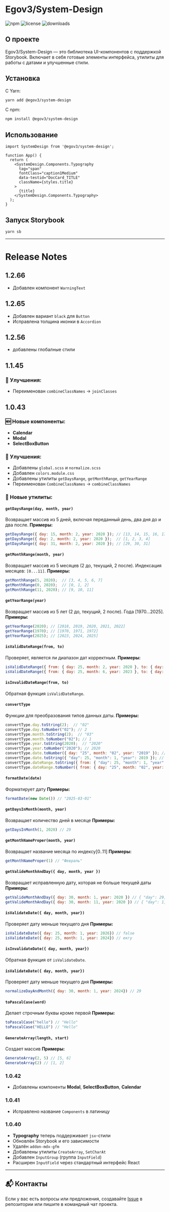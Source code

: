 # Egov3/System-Design

![npm](https://img.shields.io/npm/v/@egov3/system-design) ![license](https://img.shields.io/npm/l/@egov3/system-design) ![downloads](https://img.shields.io/npm/dt/@egov3/system-design)

## О проекте

Egov3/System-Design — это библиотека UI-компонентов с поддержкой Storybook. Включает в себя готовые элементы интерфейса, утилиты для работы с датами и улучшенные стили.

## Установка

С Yarn:
```sh
yarn add @egov3/system-design
```

С npm:
```sh
npm install @egov3/system-design
```

## Использование

```tsx
import SystemDesign from '@egov3/system-design';

function App() {
  return (
    <SystemDesign.Components.Typography
      tag="span"
      fontClass="caption1Medium"
      data-testid="DocCard_TITLE"
      className={styles.title}
    >
      {title}
    </SystemDesign.Components.Typography>
  );
}
```

## Запуск Storybook

```sh
yarn sb
```

---

# Release Notes

## 1.2.66
- Добавлен компонент `WarningText`

## 1.2.65
- Добавлен вариант `black` для `Button`
- Исправлена толщина иконки в `Accordion`

## 1.2.56
- добавлены глобалные стили

## 1.1.45
### 🚀 Улучшения:
- Переименован `combineClassNames` → `joinClasses`

## 1.0.43

### 🆕 Новые компоненты:
- **Calendar**
- **Modal**
- **SelectBoxButton**

### 🚀 Улучшения:
- Добавлены `global.scss` и `normalize.scss`
- Добавлен `colors.module.css`
- Добавлены утилиты `getDaysRange`, `getMonthRange`, `getYearRange`
- Переименован `CombineClassNames` → `combineClassNames`

### 🔧 Новые утилиты:

#### `getDaysRange(day, month, year)`
Возвращает массив из 5 дней, включая переданный день, два дня до и два после. **Примеры:**
```js
getDaysRange({ day: 15, month: 2, year: 2020 }); // [13, 14, 15, 16, 17]
getDaysRange({ day: 2, month: 2, year: 2020 });  // [1, 2, 3, 4]
getDaysRange({ day: 31, month: 2, year: 2020 }); // [29, 30, 31]
```

#### `getMonthRange(month, year)`
Возвращает массив из 5 месяцев (2 до, текущий, 2 после). Индексация месяцев: `[0...11]`. **Примеры:**
```js
getMonthRange(5, 2020);  // [3, 4, 5, 6, 7]
getMonthRange(0, 2020);  // [0, 1, 2]
getMonthRange(11, 2020); // [9, 10, 11]
```

#### `getYearRange(year)`
Возвращает массив из 5 лет (2 до, текущий, 2 после). Года [1970...2025]. **Примеры:**
```js
getYearRange(2020); // [2018, 2019, 2020, 2021, 2022]
getYearRange(1970); // [1970, 1971, 1972]
getYearRange(2025); // [2023, 2024, 2025]
```

#### `isValidDateRange(from, to)`
Проверяет, является ли диапазон дат корректным. **Примеры:**
```js
isValidDateRange({ from: { day: 25, month: 2, year: 2020 }, to: { day: 25, month: 2, year: 2023 } }); // true
isValidDateRange({ from: { day: 25, month: 6, year: 2023 }, to: { day: 25, month: 2, year: 2023 } }); // false
```

#### `isInvalidDateRange(from, to)`
Обратная функция `isValidDateRange`.

#### `convertType`
Функции для преобразования типов данных даты. **Примеры:**
```js
convertType.day.toString(2);  // "02"
convertType.day.toNumber("02"); // 2
convertType.month.toString(2);  // "03"
convertType.month.toNumber("02"); // 1
convertType.year.toString(2020);  // "2020"
convertType.year.toNumber("2020"); // 2020
convertType.date.toNumber({ day: "25", month: "02", year: "2019" }); // { "day": 25, "month": 1, "year": 2019 } 
convertType.date.toString({ "day": 25, "month": 1, "year": 2019 }); // { "day": "25", "month": "02", "year": "2019" }
convertType.dateRange.toString({ from: { "day": 25, "month": 1, "year": 2019 }, to: { "day": 25, "month": 1, "year": 2019 } }) // { "from": { "day": "25", "month": "02", "year": "2019" }, "to": { "day": "25", "month": "02", "year": "2019" }} 
convertType.dateRange.toNumber({ from: { day: "25", month: "02", year: "2019" }, to: { day: "25", month: "02", year: "2019" } }) // { "from": { "day": 25, "month": 1, "year": 2019 }, "to": { "day": 25, "month": 1, "year": 2019 }}
```

#### `formatDate(date)`
Форматирует дату **Примеры:**
```js
formatDate(new Date()) // "2025-03-01" 
```

#### `getDaysInMonth(month, year)`
Возвращает количество дней в месяце **Примеры:**
```js
getDaysInMonth(1, 2020) // 29
```

#### `getMonthNameProper(month, year)`
Возвращает название месяца по индексу[0..11] **Примеры:**
```js
getMonthNameProper(1) // "Февраль"
```

#### `getValideMonthAndDay({ day, month, year })`
Возвращает исправленную дату, которая не больше текущей даты **Примеры:**
```js
getValideMonthAndDay({ day: 30, month: 1, year: 2020 }) // { "day": 29, "month": 1, "year": 2020 } 
getValideMonthAndDay({ day: 30, month: 11, year: 2020 }) // { "day": 1, "month": 2, "year": 2025 } 
```

#### `isValidateDate({ day, month, year})`
Проверяет дату меньше текущего дня **Примеры:**
```js
isValidateDate({ day: 25, month: 1, year: 2026}) // false
isValidateDate({ day: 25, month: 1, year: 2024}) // екгу
```

#### `isInvalidateDate({ day, month, year})`
Обратная функция от `isValidateDate`.

#### `isValidateDate({ day, month, year})`
Проверяет дату меньше текущего дня **Примеры:**
```js
normalizeDayAndMonth({ day: 30, month: 1, year: 2024}) // 29
```

#### `toPascalCase(word)`
Делает строчным буквы кроме первой **Примеры:**
```js
toPascalCase("hello") // "Hello" 
toPascalCase("HELLO") // "Hello" 
```

#### `GenerateArray(length, start)`
Создает массив **Примеры:**
```js
GenerateArray(2, 5) // [5, 6] 
GenerateArray(2) // [1, 2] 
```

### 1.0.42
- Добавлены компоненты **Modal**, **SelectBoxButton**, **Calendar**

### 1.0.41
- Исправлено название `Components` в латиницу

### 1.0.40
- **Typography** теперь поддерживает `jsx`-стили
- Обновлён Storybook и его зависимости
- Удалён `addon-mdx-gfm`
- Добавлены утилиты `CreateArray`, `SetCharAt`
- Добавлен `InputGroup` (группа `InputField`)
- Расширен `InputField` через стандартный интерфейс React

---

## 📬 Контакты

Если у вас есть вопросы или предложения, создавайте [Issue](https://github.com/egov3/system-design/issues) в репозитории или пишите в командный чат проекта.

